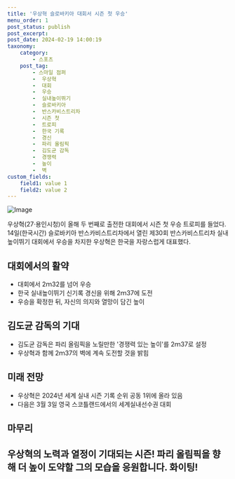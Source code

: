 ```yaml
---
title: '우상혁 슬로바키아 대회서 시즌 첫 우승'
menu_order: 1
post_status: publish
post_excerpt: 
post_date: 2024-02-19 14:00:19
taxonomy:
    category:
        - 스포츠
    post_tag:
        - 스마일 점퍼
        -  우상혁
        -  대회
        -  우승
        -  실내높이뛰기
        -  슬로바키아
        -  반스카비스트리차
        -  시즌 첫
        -  트로피
        -  한국 기록
        -  경신
        -  파리 올림픽
        -  김도균 감독
        -  경쟁력
        -  높이
        -  벽
custom_fields:
    field1: value 1
    field2: value 2
---
```


![Image](https://imgnews.pstatic.net/image/425/2024/02/14/20240214073252021456cf2d78c681245156135_20240214073501418.jpg?type=w647)

우상혁(27·용인시청)이 올해 두 번째로 출전한 대회에서 시즌 첫 우승 트로피를 들었다. 14일(한국시간) 슬로바키아 반스카비스트리차에서 열린 제30회 반스카비스트리차 실내높이뛰기 대회에서 우승을 차지한 우상혁은 한국을 자랑스럽게 대표했다.
## 대회에서의 활약
- 대회에서 2ｍ32를 넘어 우승
- 한국 실내높이뛰기 신기록 경신을 위해 2ｍ37에 도전
- 우승을 확정한 뒤, 자신의 의지와 열망이 담긴 높이
## 김도균 감독의 기대
- 김도균 감독은 파리 올림픽을 노릴만한 '경쟁력 있는 높이'를 2ｍ37로 설정
- 우상혁과 함께 2ｍ37의 벽에 계속 도전할 것을 밝힘
## 미래 전망
- 우상혁은 2024년 세계 실내 시즌 기록 순위 공동 1위에 올라 있음
- 다음은 3월 3일 영국 스코틀랜드에서의 세계실내선수권 대회
## 마무리
우상혁의 노력과 열정이 기대되는 시즌! 파리 올림픽을 향해 더 높이 도약할 그의 모습을 응원합니다. 화이팅!
---
